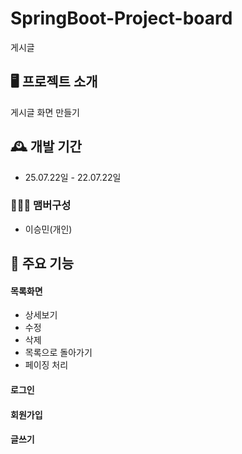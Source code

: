 # SpringBoot-Project-board
게시글 


## 🖥️ 프로젝트 소개
게시글 화면 만들기
<br>

## 🕰️ 개발 기간
* 25.07.22일 - 22.07.22일

### 🧑‍🤝‍🧑 맴버구성
 - 이승민(개인)


## 📌 주요 기능
#### 목록화면
- 상세보기
- 수정
- 삭제
- 목록으로 돌아가기
- 페이징 처리
#### 로그인 
#### 회원가입 
#### 글쓰기


